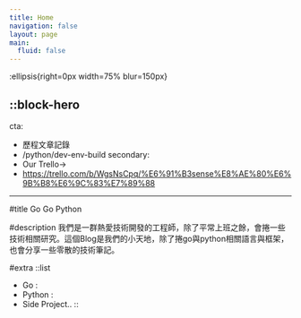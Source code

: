 ```yaml
---
title: Home
navigation: false
layout: page
main:
  fluid: false
---
```


:ellipsis{right=0px width=75% blur=150px}

::block-hero
---
cta:
  - 歷程文章記錄
  - /python/dev-env-build
secondary:
  - Our Trello→
  - https://trello.com/b/WgsNsCpq/%E6%91%B3sense%E8%AE%80%E6%9B%B8%E6%9C%83%E7%89%88
---

#title
Go Go Python

#description
我們是一群熱愛技術開發的工程師，除了平常上班之餘，會捲一些技術相關研究。這個Blog是我們的小天地，除了捲go與python相關語言與框架，也會分享一些零散的技術筆記。

#extra
  ::list
  - Go : 
  - Python : 
  - Side Project..
::

 
